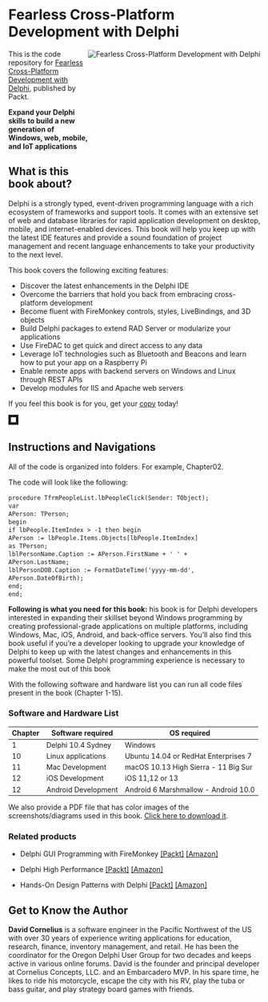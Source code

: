 # Fearless Cross-Platform Development with Delphi

<a href="https://www.packtpub.com/in/programming/fearless-cross-platform-development-with-delphi?utm_source=github&utm_medium=repository&utm_campaign=9781800203822"><img src="https://static.packt-cdn.com/products/9781800203822/cover/smaller" alt="Fearless Cross-Platform Development with Delphi" height="256px" align="right"></a>

This is the code repository for [Fearless Cross-Platform Development with Delphi](https://www.packtpub.com/in/programming/fearless-cross-platform-development-with-delphi?utm_source=github&utm_medium=repository&utm_campaign=9781800203822), published by Packt.

**Expand your Delphi skills to build a new generation of Windows, web, mobile, and IoT applications**

## What is this book about?
Delphi is a strongly typed, event-driven programming language with a rich ecosystem of frameworks and support tools. It comes with an extensive set of web and database libraries for rapid application development on desktop, mobile, and internet-enabled devices. This book will help you keep up with the latest IDE features and provide a sound foundation of project management and recent language enhancements to take your productivity to the next level. 

This book covers the following exciting features:
* Discover the latest enhancements in the Delphi IDE
* Overcome the barriers that hold you back from embracing cross-platform development
* Become fluent with FireMonkey controls, styles, LiveBindings, and 3D objects
* Build Delphi packages to extend RAD Server or modularize your applications
* Use FireDAC to get quick and direct access to any data
* Leverage IoT technologies such as Bluetooth and Beacons and learn how to put your app on a Raspberry Pi
* Enable remote apps with backend servers on Windows and Linux through REST APIs
* Develop modules for IIS and Apache web servers

If you feel this book is for you, get your [copy](https://www.amazon.com/dp/1800203829) today!

<a href="https://www.packtpub.com/?utm_source=github&utm_medium=banner&utm_campaign=GitHubBanner"><img src="https://raw.githubusercontent.com/PacktPublishing/GitHub/master/GitHub.png" 
alt="https://www.packtpub.com/" border="5" /></a>

## Instructions and Navigations
All of the code is organized into folders. For example, Chapter02.

The code will look like the following:
```
procedure TfrmPeopleList.lbPeopleClick(Sender: TObject);
var
APerson: TPerson;
begin
if lbPeople.ItemIndex > -1 then begin
APerson := lbPeople.Items.Objects[lbPeople.ItemIndex]
as TPerson;
lblPersonName.Caption := APerson.FirstName + ' ' +
APerson.LastName;
lblPersonDOB.Caption := FormatDateTime('yyyy-mm-dd',
APerson.DateOfBirth);
end;
end;
```

**Following is what you need for this book:**
his book is for Delphi developers interested in expanding their skillset beyond Windows programming by creating professional-grade applications on multiple platforms, including Windows, Mac, iOS, Android, and back-office servers. You’ll also find this book useful if you’re a developer looking to upgrade your knowledge of Delphi to keep up with the latest changes and enhancements in this powerful toolset. Some Delphi programming experience is necessary to make the most out of this book

With the following software and hardware list you can run all code files present in the book (Chapter 1-15).
### Software and Hardware List
| Chapter | Software required | OS required |
| -------- | ------------------------------------ | ----------------------------------- |
| 1 | Delphi 10.4 Sydney | Windows |
| 10 | Linux applications | Ubuntu 14.04 or RedHat Enterprises 7 |
| 11 | Mac Development| macOS 10.13 High Sierra - 11 Big Sur |
| 12 | iOS Development | iOS 11,12 or 13 |
| 12 | Android Development | Android 6 Marshmallow - Android 10.0 |


We also provide a PDF file that has color images of the screenshots/diagrams used in this book. [Click here to download it](https://static.packt-cdn.com/downloads/9781800203822_ColorImages.pdf).

### Related products
* Delphi GUI Programming with FireMonkey [[Packt]](https://www.packtpub.com/product/delphi-gui-programming-with-firemonkey/9781788624176?utm_source=github&utm_medium=repository&utm_campaign=9781788624176) [[Amazon]](https://www.amazon.com/dp/1788624173)

* Delphi High Performance [[Packt]](https://www.packtpub.com/product/delphi-high-performance/9781788625456?utm_source=github&utm_medium=repository&utm_campaign=9781788625456) [[Amazon]](https://www.amazon.com/dp/1788625455)

* Hands-On Design Patterns with Delphi [[Packt]](https://www.packtpub.com/product/hands-on-design-patterns-with-delphi/9781789343243?utm_source=github&utm_medium=repository&utm_campaign=9781789343243) [[Amazon]](https://www.amazon.com/dp/1789343240)



## Get to Know the Author
**David Cornelius**
is a software engineer in the Pacific Northwest of the US with over 30 years of experience writing applications for education, research, finance, inventory management, and retail. He has been the coordinator for the Oregon Delphi User Group for two decades and keeps active in various online forums. David is the founder and principal developer at Cornelius Concepts, LLC. and an Embarcadero MVP.
In his spare time, he likes to ride his motorcycle, escape the city with his RV, play the tuba or bass guitar, and play strategy board games with friends.

